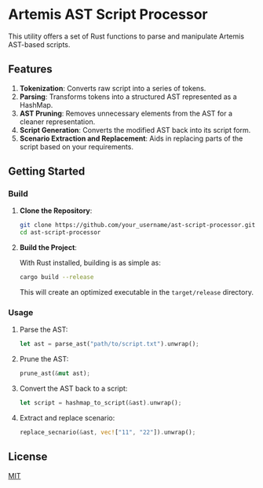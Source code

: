 # Artemis AST Script Processor

This utility offers a set of Rust functions to parse and manipulate Artemis AST-based scripts. 

## Features

1. **Tokenization**: Converts raw script into a series of tokens.
2. **Parsing**: Transforms tokens into a structured AST represented as a HashMap.
3. **AST Pruning**: Removes unnecessary elements from the AST for a cleaner representation.
4. **Script Generation**: Converts the modified AST back into its script form.
5. **Scenario Extraction and Replacement**: Aids in replacing parts of the script based on your requirements.

## Getting Started

### Build

1. **Clone the Repository**:

    ```bash
    git clone https://github.com/your_username/ast-script-processor.git
    cd ast-script-processor
    ```

2. **Build the Project**:

    With Rust installed, building is as simple as:

    ```bash
    cargo build --release
    ```

    This will create an optimized executable in the `target/release` directory.

### Usage

1. Parse the AST:

   ```rust
   let ast = parse_ast("path/to/script.txt").unwrap();
   ```

2. Prune the AST:

   ```rust
   prune_ast(&mut ast);
   ```

3. Convert the AST back to a script:

   ```rust
   let script = hashmap_to_script(&ast).unwrap();
   ```

4. Extract and replace scenario:

   ```rust
   replace_secnario(&ast, vec!["11", "22"]).unwrap();
   ```


## License

[MIT](https://choosealicense.com/licenses/mit/)
